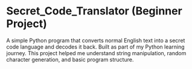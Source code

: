 # Secret_Code_Translator (Beginner Project)
A simple Python program that converts normal English text into a secret code language and decodes it back. Built as part of my Python learning journey. This project helped me understand string manipulation, random character generation, and basic program structure.
